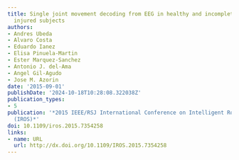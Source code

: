 ```yaml
---
title: Single joint movement decoding from EEG in healthy and incomplete spinal cord
  injured subjects
authors:
- Andres Ubeda
- Alvaro Costa
- Eduardo Ianez
- Elisa Pinuela-Martin
- Ester Marquez-Sanchez
- Antonio J. del-Ama
- Angel Gil-Agudo
- Jose M. Azorin
date: '2015-09-01'
publishDate: '2024-10-18T10:28:08.322038Z'
publication_types:
- 5
publication: '*2015 IEEE/RSJ International Conference on Intelligent Robots and Systems
  (IROS)*'
doi: 10.1109/iros.2015.7354258
links:
- name: URL
  url: http://dx.doi.org/10.1109/IROS.2015.7354258
---
```


